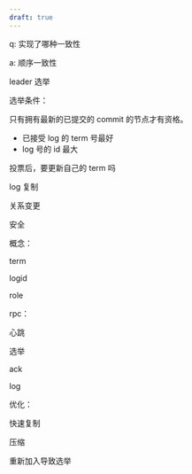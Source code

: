 ```yaml
---
draft: true
---
```



q: 实现了哪种一致性

a: 顺序一致性



leader 选举

选举条件：

只有拥有最新的已提交的 commit 的节点才有资格。

- 已接受 log 的 term 号最好
- log 号的 id 最大

投票后，要更新自己的 term 吗





log 复制

关系变更

安全



概念：

term

logid

role



rpc：

心跳

选举

ack

log



优化：

快速复制

压缩

重新加入导致选举




